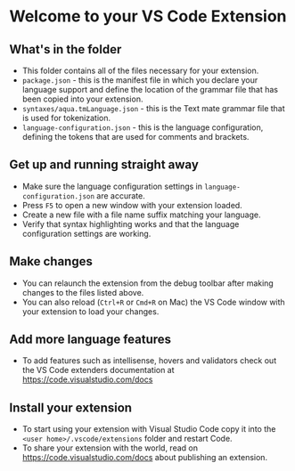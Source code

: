 # Welcome to your VS Code Extension

## What's in the folder

* This folder contains all of the files necessary for your extension.
* `package.json` - this is the manifest file in which you declare your language support and define the location of the
  grammar file that has been copied into your extension.
* `syntaxes/aqua.tmLanguage.json` - this is the Text mate grammar file that is used for tokenization.
* `language-configuration.json` - this is the language configuration, defining the tokens that are used for comments and
  brackets.

## Get up and running straight away

* Make sure the language configuration settings in `language-configuration.json` are accurate.
* Press `F5` to open a new window with your extension loaded.
* Create a new file with a file name suffix matching your language.
* Verify that syntax highlighting works and that the language configuration settings are working.

## Make changes

* You can relaunch the extension from the debug toolbar after making changes to the files listed above.
* You can also reload (`Ctrl+R` or `Cmd+R` on Mac) the VS Code window with your extension to load your changes.

## Add more language features

* To add features such as intellisense, hovers and validators check out the VS Code extenders documentation
  at https://code.visualstudio.com/docs

## Install your extension

* To start using your extension with Visual Studio Code copy it into the `<user home>/.vscode/extensions` folder and
  restart Code.
* To share your extension with the world, read on https://code.visualstudio.com/docs about publishing an extension.
